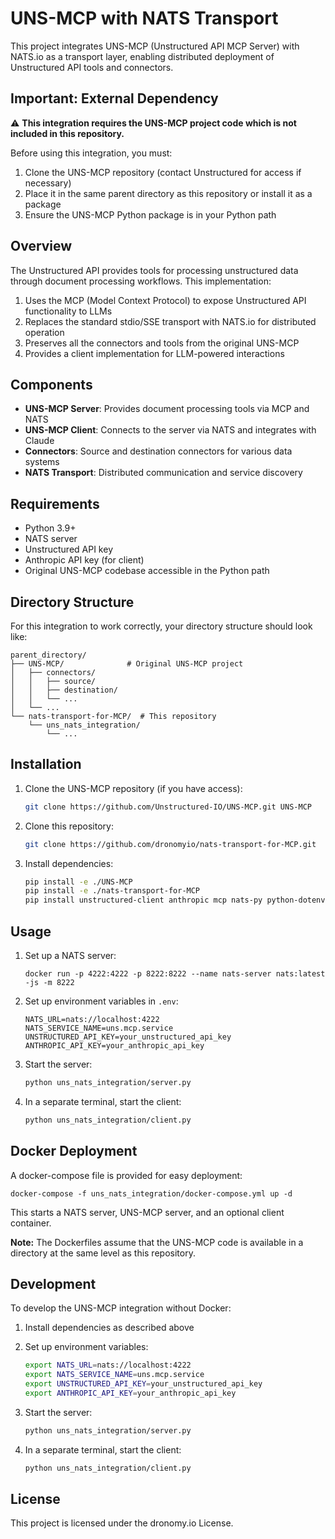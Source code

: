 # UNS-MCP with NATS Transport

This project integrates UNS-MCP (Unstructured API MCP Server) with NATS.io as a transport layer, enabling distributed deployment of Unstructured API tools and connectors.

## Important: External Dependency

⚠️ **This integration requires the UNS-MCP project code which is not included in this repository.**

Before using this integration, you must:
1. Clone the UNS-MCP repository (contact Unstructured for access if necessary)
2. Place it in the same parent directory as this repository or install it as a package
3. Ensure the UNS-MCP Python package is in your Python path

## Overview

The Unstructured API provides tools for processing unstructured data through document processing workflows. This implementation:

1. Uses the MCP (Model Context Protocol) to expose Unstructured API functionality to LLMs
2. Replaces the standard stdio/SSE transport with NATS.io for distributed operation
3. Preserves all the connectors and tools from the original UNS-MCP
4. Provides a client implementation for LLM-powered interactions

## Components

- **UNS-MCP Server**: Provides document processing tools via MCP and NATS
- **UNS-MCP Client**: Connects to the server via NATS and integrates with Claude
- **Connectors**: Source and destination connectors for various data systems
- **NATS Transport**: Distributed communication and service discovery

## Requirements

- Python 3.9+
- NATS server
- Unstructured API key
- Anthropic API key (for client)
- Original UNS-MCP codebase accessible in the Python path

## Directory Structure

For this integration to work correctly, your directory structure should look like:

```
parent_directory/
├── UNS-MCP/              # Original UNS-MCP project
│   ├── connectors/
│   │   ├── source/
│   │   ├── destination/
│   │   └── ...
│   └── ...
└── nats-transport-for-MCP/  # This repository
    └── uns_nats_integration/
        └── ...
```

## Installation

1. Clone the UNS-MCP repository (if you have access):
   ```bash
   git clone https://github.com/Unstructured-IO/UNS-MCP.git UNS-MCP
   ```

2. Clone this repository:
   ```bash
   git clone https://github.com/dronomyio/nats-transport-for-MCP.git
   ```

3. Install dependencies:
   ```bash
   pip install -e ./UNS-MCP
   pip install -e ./nats-transport-for-MCP
   pip install unstructured-client anthropic mcp nats-py python-dotenv rich
   ```

## Usage

1. Set up a NATS server:
   ```
   docker run -p 4222:4222 -p 8222:8222 --name nats-server nats:latest -js -m 8222
   ```

2. Set up environment variables in `.env`:
   ```
   NATS_URL=nats://localhost:4222
   NATS_SERVICE_NAME=uns.mcp.service
   UNSTRUCTURED_API_KEY=your_unstructured_api_key
   ANTHROPIC_API_KEY=your_anthropic_api_key
   ```

3. Start the server:
   ```bash
   python uns_nats_integration/server.py
   ```

4. In a separate terminal, start the client:
   ```bash
   python uns_nats_integration/client.py
   ```

## Docker Deployment

A docker-compose file is provided for easy deployment:

```
docker-compose -f uns_nats_integration/docker-compose.yml up -d
```

This starts a NATS server, UNS-MCP server, and an optional client container.

**Note:** The Dockerfiles assume that the UNS-MCP code is available in a directory at the same level as this repository.

## Development

To develop the UNS-MCP integration without Docker:

1. Install dependencies as described above

2. Set up environment variables:
   ```bash
   export NATS_URL=nats://localhost:4222
   export NATS_SERVICE_NAME=uns.mcp.service
   export UNSTRUCTURED_API_KEY=your_unstructured_api_key
   export ANTHROPIC_API_KEY=your_anthropic_api_key
   ```

3. Start the server:
   ```bash
   python uns_nats_integration/server.py
   ```

4. In a separate terminal, start the client:
   ```bash
   python uns_nats_integration/client.py
   ```

## License

This project is licensed under the dronomy.io License.

